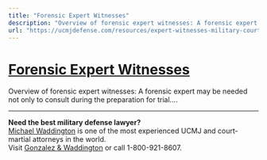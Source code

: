 ```yaml
---
title: "Forensic Expert Witnesses"
description: "Overview of forensic expert witnesses: A forensic expert may be needed not only to consult during the preparation for trial...."
url: "https://ucmjdefense.com/resources/expert-witnesses-military-courts-martial/forensic-expert-witnesses.html"
---
```


# [Forensic Expert Witnesses](https://ucmjdefense.com/resources/expert-witnesses-military-courts-martial/forensic-expert-witnesses.html)

Overview of forensic expert witnesses: A forensic expert may be needed not only to consult during the preparation for trial....

---

**Need the best military defense lawyer?**  
[Michael Waddington](https://ucmjdefense.com/attorneys/michael-stewart-waddington-partner.html) is one of the most experienced UCMJ and court-martial attorneys in the world.  
Visit [Gonzalez & Waddington](https://ucmjdefense.com) or call 1-800-921-8607.
